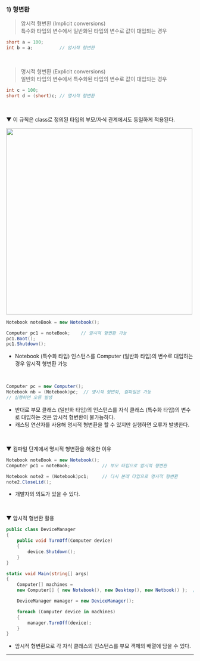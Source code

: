 ### 1) 형변환
> 암시적 형변환 (Implicit conversions)    
> 특수화 타입의 변수에서 일반화된 타입의 변수로 값이 대입되는 경우

```csharp
short a = 100;
int b = a;          // 암시적 형변환
```
<br>

> 명시적 형변환 (Explicit conversions)    
> 일반화 타입의 변수에서 특수화된 타입의 변수로 값이 대입되는 경우

```csharp
int c = 100;
short d = (short)c; // 명시적 형변환
```
<br>

▼ 이 규칙은 class로 정의된 타입의 부모/자식 관계에서도 동일하게 적용된다.

<img src="../Images/4_7.png" width="500"/>

```csharp
Notebook noteBook = new Notebook();

Computer pc1 = noteBook;    // 암시적 형변환 가능
pc1.Boot();
pc1.Shutdown();
```
- Notebook (특수화 타입) 인스턴스를 Computer (일반화 타입)의 변수로 대입하는 경우 암시적 형변환 가능
<br>

```csharp
Computer pc = new Computer();
Notebook nb = (Notebook)pc;  // 명시적 형변화, 컴파일은 가능
// 실행하면 오류 발생
```
- 반대로 부모 클래스 (일반화 타입)의 인스턴스를 자식 클래스 (특수화 타입)의 변수로 대입하는 것은 암시적 형변환이 불가능하다.
- 캐스팅 연산자를 사용해 명시적 형변환을 할 수 있지만 실행하면 오류가 발생한다.
<br>

▼ 컴파일 단계에서 명시적 형변환을 허용한 이유
```csharp
Notebook noteBook = new Notebook();
Computer pc1 = noteBook;            // 부모 타입으로 암시적 형변환

Notebook note2 = (Notebook)pc1;     // 다시 본래 타입으로 명시적 형변환
note2.CloseLid();
```
- 개발자의 의도가 있을 수 있다.
<br>

▼ 암시적 형변환 활용
```csharp
public class DeviceManager
{
    public void TurnOff(Computer device)
    {
        device.Shutdown();
    }
}

static void Main(string[] args)
{
    Computer[] machines =
    new Computer[] { new Notebook(), new Desktop(), new Netbook() };  // 암시적 형변환

    DeviceManager manager = new DeviceManager();

    foreach (Computer device in machines)
    {
        manager.TurnOff(device);
    }
}
```
- 암시적 형변환으로 각 자식 클래스의 인스턴스를 부모 객체의 배열에 담을 수 있다.

****
<br>
